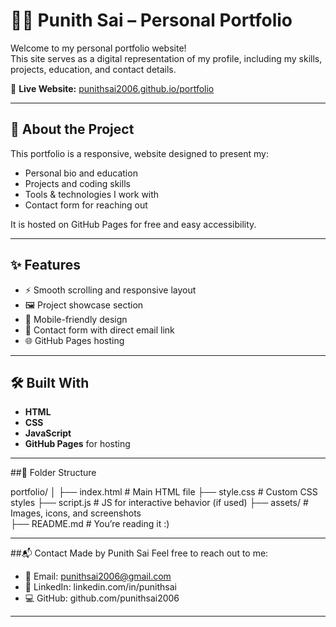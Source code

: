 # 🧑‍💼 Punith Sai – Personal Portfolio

Welcome to my personal portfolio website!  
This site serves as a digital representation of my profile, including my skills, projects, education, and contact details.

🔗 **Live Website:** [punithsai2006.github.io/portfolio](https://punithsai2006.github.io/portfolio/)

---

## 📝 About the Project

This portfolio is a responsive, website designed to present my:

- Personal bio and education
- Projects and coding skills
- Tools & technologies I work with
- Contact form for reaching out

It is hosted on GitHub Pages for free and easy accessibility.

---

## ✨ Features

- ⚡ Smooth scrolling and responsive layout
- 🖼️ Project showcase section
- 📱 Mobile-friendly design
- 📧 Contact form with direct email link
- 🌐 GitHub Pages hosting

---

## 🛠 Built With

- **HTML**
- **CSS**
- **JavaScript**
- **GitHub Pages** for hosting

---

##📁 Folder Structure

portfolio/
│
├── index.html           # Main HTML file
├── style.css            # Custom CSS styles
├── script.js            # JS for interactive behavior (if used)
├── assets/              # Images, icons, and screenshots  
├── README.md            # You’re reading it :)

---

##📬 Contact
Made by Punith Sai
Feel free to reach out to me:

- 📧 Email: punithsai2006@gmail.com
- 💼 LinkedIn: linkedin.com/in/punithsai 
- 💻 GitHub: github.com/punithsai2006

---
